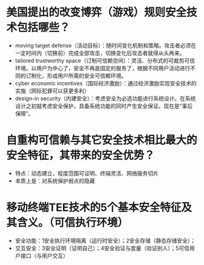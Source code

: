 # 美国提出的改变博弈（游戏）规则安全技术包括哪些？
- moving target defense（活动目标）：随时间变化机制和策略。攻击者必须在一定时间内（切换前）完成全部攻击，切换变化后攻击者就得从头再来。
- tailored trustworthy space（订制可信赖空间）：灵活、分布式的可裁剪可信环境。以用户为中心了，安全不再是固定的服务了，根据不同用户活动进行不同的订制化，形成用户所需的安全可信赖环境。
- cyber economic incentives（国际经济激励）：通过经济激励实现安全技术的实施（网际犯罪可以获更多利）
- design-in security（内建安全）：考虑安全为必选功能进行系统设计。在系统设计之初就考虑安全保护，具备系统功能的同时产生安全保证。现在是“事后保障”。
# 自重构可信赖与其它安全技术相比最大的安全特征，其带来的安全优势？
- 特点：动态建立，程度范围可证明、终端灵活、网络服务切片
- 本质上是：对系统保护弱点的隐藏
# 移动终端TEE技术的5个基本安全特征及其含义。（可信执行环境）
- 安全功能：1安全执行环境隔离（运行时安全）；2安全存储（静态存储安全）；
- 交互安全：3安全证明（证明自己）；4安全验证与度量（验证别人）；5可信用户接口（与用户交互）
